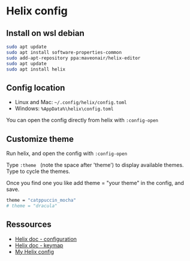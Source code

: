 # Helix config

## Install on wsl debian

```sh
sudo apt update
sudo apt install software-properties-common
sudo add-apt-repository ppa:maveonair/helix-editor
sudo apt update
sudo apt install helix
```

## Config location

- Linux and Mac: `~/.config/helix/config.toml`
- Windows: `%AppData%\helix\config.toml`

You can open the config directly from helix with `:config-open`

## Customize theme

Run helix, and open the config with `:config-open`

Type `:theme ` (note the space after 'theme') to display available themes. Type <Tab> to cycle the themes.

Once you find one you like add theme = "your theme" in the config, and save.

```sh
theme = "catppuccin_mocha"
# theme = "dracula"
```

## Ressources

- [Helix doc - configuration](https://docs.helix-editor.com/configuration.html)
- [Helix doc - keymap](https://docs.helix-editor.com/keymap.html)
- [My Helix config](./assets/helix/config.toml)
